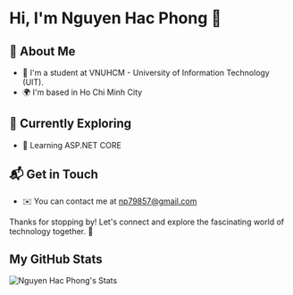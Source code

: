 # Hi, I'm Nguyen Hac Phong 👋

## 🚀 About Me

- 🔭 I'm a student at VNUHCM - University of Information Technology (UIT).
- 🌍 I'm based in Ho Chi Minh City

  
## 🌱 Currently Exploring

- 🚀 Learning ASP.NET CORE

## 📬 Get in Touch

- ✉️  You can contact me at np79857@gmail.com

Thanks for stopping by! Let's connect and explore the fascinating world of technology together. 🚀

## My GitHub Stats
![Nguyen Hac Phong's Stats](https://github-readme-stats.vercel.app/api?username=PHONGUIT22&theme=vue-dark&show_icons=true&hide_border=true&count_private=true)
<!--

Here are some ideas to get you started:

- 🔭 I’m currently working on ...
- 🌱 I’m currently learning ...
- 👯 I’m looking to collaborate on ...
- 🤔 I’m looking for help with ...
- 💬 Ask me about ...
- 📫 How to reach me: ...
- 😄 Pronouns: ...
- ⚡ Fun fact: ...
-->
